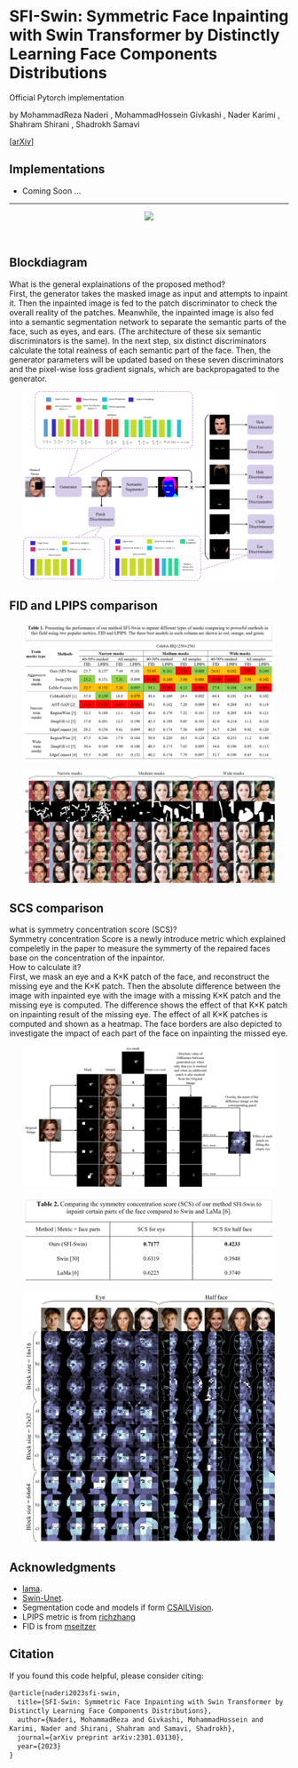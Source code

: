 # SFI-Swin: Symmetric Face Inpainting with Swin Transformer by Distinctly Learning Face Components Distributions
Official Pytorch implementation

by MohammadReza Naderi
, MohammadHossein Givkashi 
, Nader Karimi
, Shahram Shirani
, Shadrokh Samavi

[[arXiv](https://arxiv.org/abs/2301.03130)]
 
## Implementations
* Coming Soon ...
---
<p align="center">
  <img src="https://github.com/mohammadrezanaderi4/SFI-Swin/blob/main/GIF_final1.gif" width="90%"/>
</p>
<br>

## Blockdiagram
What is the general explainations of the proposed method?
<br>
First, the generator takes the masked image as input and attempts to inpaint it. Then the inpainted image is fed to the patch discriminator to check the overall reality of the patches. Meanwhile, the inpainted image is also fed into a semantic segmentation network to separate the semantic parts of the face, such as eyes, and ears. (The architecture of these six semantic discriminators is the same). In the next step, six distinct discriminators calculate the total realness of each semantic part of the face. Then, the generator parameters will be updated based on these seven discriminators and the pixel-wise loss gradient signals, which are backpropagated to the generator.

<div  align="center"> 
    <img src="https://github.com/mohammadrezanaderi4/SFI-Swin/blob/main/block%20diagram.png" width="90%">
</div>
<p align="center" "font-size:14px;">
</p>

## FID and LPIPS comparison

<div  align="center">
    <img src="https://github.com/mohammadrezanaderi4/SFI-Swin/blob/main/Table1.PNG" width="90%">
</div>
<p align="center" "font-size:14px;">
</p>

<div  align="center">
    <img src="https://github.com/mohammadrezanaderi4/SFI-Swin/blob/main/Fig2.png" width="90%">
</div>
<p align="center" "font-size:14px;">
</p>

## SCS comparison
what is symmetry concentration score (SCS)?
<br>
Symmetry concentration Score is a newly introduce metric which explained compeletly in the paper to measure the symmerty of the repaired faces base on the concentration of the inpaintor.  
How to calculate it?
<br>
First, we mask an eye and a K×K patch of the face, and reconstruct the missing eye and the K×K patch. Then the absolute difference between the image with inpainted eye with the image with a missing K×K patch and the missing eye is computed. The difference shows the effect of that K×K patch on inpainting result of the missing eye. The effect of all K×K patches is computed and shown as a heatmap. The face borders are also depicted to investigate the impact of each part of the face on inpainting the missed eye.
<div  align="center">
    <img src="https://github.com/mohammadrezanaderi4/SFI-Swin/blob/main/Fig4.png" width="90%">
</div>

</p>
<p align="center" "font-size:14px;">
<div  align="center">
    <img src="https://github.com/mohammadrezanaderi4/SFI-Swin/blob/main/Table2.PNG" width="90%">
</div>
<p align="center" "font-size:14px;">
</p>
<div  align="center">
    <img src="https://github.com/mohammadrezanaderi4/SFI-Swin/blob/main/Fig5.png" width="90%">
</div>
<p align="center" "font-size:14px;">
</p>


## Acknowledgments
* [lama](https://github.com/saic-mdal/lama).
* [Swin-Unet](https://github.com/HuCaoFighting/Swin-Unet).
* Segmentation code and models if form [CSAILVision](https://github.com/CSAILVision/semantic-segmentation-pytorch).
* LPIPS metric is from [richzhang](https://github.com/richzhang/PerceptualSimilarity)
* FID is from [mseitzer](https://github.com/mseitzer/pytorch-fid)

## Citation
If you found this code helpful, please consider citing: 
```
@article{naderi2023sfi-swin,
  title={SFI-Swin: Symmetric Face Inpainting with Swin Transformer by Distinctly Learning Face Components Distributions},
  author={Naderi, MohammadReza and Givkashi, MohammadHossein and Karimi, Nader and Shirani, Shahram and Samavi, Shadrokh},
  journal={arXiv preprint arXiv:2301.03130},
  year={2023}
}
```

